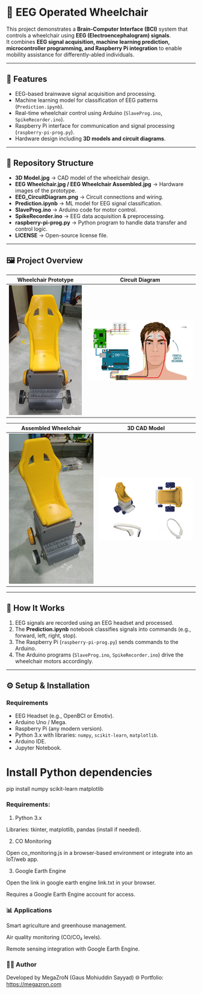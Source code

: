 # 🧠 EEG Operated Wheelchair

This project demonstrates a **Brain-Computer Interface (BCI)** system that controls a wheelchair using **EEG (Electroencephalogram) signals**.  
It combines **EEG signal acquisition, machine learning prediction, microcontroller programming, and Raspberry Pi integration** to enable mobility assistance for differently-abled individuals.

---

## 📌 Features
- EEG-based brainwave signal acquisition and processing.
- Machine learning model for classification of EEG patterns (`Prediction.ipynb`).
- Real-time wheelchair control using Arduino (`SlaveProg.ino`, `SpikeRecorder.ino`).
- Raspberry Pi interface for communication and signal processing (`raspberry-pi-prog.py`).
- Hardware design including **3D models and circuit diagrams**.

---

## 📂 Repository Structure

- **3D Model.jpg** → CAD model of the wheelchair design.  
- **EEG Wheelchair.jpg / EEG Wheelchair Assembled.jpg** → Hardware images of the prototype.  
- **EEG_CircuitDiagram.png** → Circuit connections and wiring.  
- **Prediction.ipynb** → ML model for EEG signal classification.  
- **SlaveProg.ino** → Arduino code for motor control.  
- **SpikeRecorder.ino** → EEG data acquisition & preprocessing.  
- **raspberry-pi-prog.py** → Python program to handle data transfer and control logic.  
- **LICENSE** → Open-source license file.  

---

## 🖼️ Project Overview

| Wheelchair Prototype | Circuit Diagram |
|----------------------|-----------------|
| ![EEG Wheelchair](EEG%20Wheelchair.jpg) | ![Circuit](EEG_CircuitDiagram.png) |

| Assembled Wheelchair | 3D CAD Model |
|----------------------|--------------|
| ![Assembled](EEG%20Wheelchair%20Assembled.jpg) | ![3D Model](3D%20Model.jpg) |

---

## 🚀 How It Works
1. EEG signals are recorded using an EEG headset and processed.  
2. The **Prediction.ipynb** notebook classifies signals into commands (e.g., forward, left, right, stop).  
3. The Raspberry Pi (`raspberry-pi-prog.py`) sends commands to the Arduino.  
4. The Arduino programs (`SlaveProg.ino`, `SpikeRecorder.ino`) drive the wheelchair motors accordingly.  

---

## ⚙️ Setup & Installation

### Requirements
- EEG Headset (e.g., OpenBCI or Emotiv).  
- Arduino Uno / Mega.  
- Raspberry Pi (any modern version).  
- Python 3.x with libraries: `numpy`, `scikit-learn`, `matplotlib`.  
- Arduino IDE.  
- Jupyter Notebook.  


# Install Python dependencies
pip install numpy scikit-learn matplotlib

### **Requirements**:

1. Python 3.x

Libraries: tkinter, matplotlib, pandas (install if needed).

2. CO Monitoring

Open co_monitoring.js in a browser-based environment or integrate into an IoT/web app.

3. Google Earth Engine

Open the link in google earth engine link.txt in your browser.

Requires a Google Earth Engine account for access.

### **📊 Applications**

Smart agriculture and greenhouse management.

Air quality monitoring (CO/CO₂ levels).

Remote sensing integration with Google Earth Engine.

### **👨‍💻 Author**

Developed by MegaZroN (Gaus Mohiuddin Sayyad)
🌐 Portfolio: https://megazron.com
